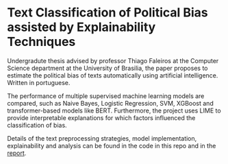 # Text Classification of Political Bias assisted by Explainability Techniques

Undergradute thesis advised by professor Thiago Faleiros at the Computer Science department at the University of Brasilia, the paper proposes to estimate the political bias of texts automatically using artificial intelligence. Written in portuguese.

The performance of multiple supervised machine learning models are compared, such as Naive Bayes, Logistic Regression, SVM, XGBoost and transformer-based models like BERT. Furthermore, the project uses LIME to provide interpretable explanations for which factors influenced the classification of bias.

Details of the text preprocessing strategies, model implementation, explainability and analysis can be found in the code in this repo and in the [report](https://github.com/gcvasconcelos/unb-classification_political_bias/blob/main/monografia.pdf).
